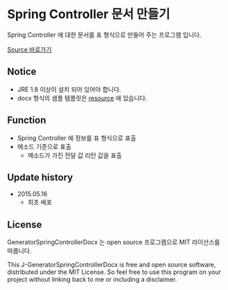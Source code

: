 # Spring Controller 문서 만들기

Spring Controller 에 대한 문서를 표 형식으로 만들어 주는 프로그램 입니다.<br />

<div markdown="0"><a href="https://github.com/lahuman/GeneratorSpringControllerDocx" class="btn btn-warning">Source 바로가기</a></div>

## Notice

* JRE 1.8 이상이 설치 되어 있어야 합니다.
* docx 형식의 샘플 템플릿은 [resource](https://github.com/lahuman/GeneratorSpringControllerDocx/blob/master/src/resource/DocTemplate.docx) 에 있습니다.

## Function
* Spring Controller 에 정보를 표 형식으로 표출
* 메소드 기준으로 표출
  * 메소드가 가진 전달 값 리턴 값을 표출


## Update history
* 2015.05.16
    * 최초 배포


## License

GeneratorSpringControllerDocx 는 open source 프로그램으로 MIT 라이선스를 따릅니다.

This J-GeneratorSpringControllerDocx is free and open source software, distributed under the MIT License. So feel free to use this program on your project without linking back to me or including a disclaimer.
